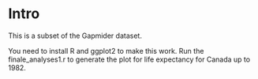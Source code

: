 # Intro

This is a subset of the Gapmider dataset.

You need to install R and ggplot2 to make this work. Run the finale_analyses1.r to generate the plot for life expectancy for Canada up to 1982.

